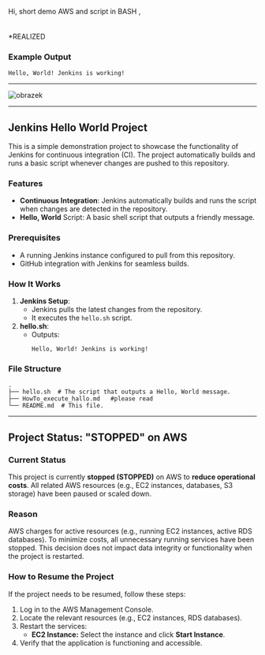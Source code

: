 Hi, short demo AWS and script in BASH , <br><br><br>
*REALIZED
### Example Output
```
Hello, World! Jenkins is working!
```

---

![obrazek](https://github.com/user-attachments/assets/0e013691-78c5-4d0e-a015-90f19367ce2f)

---

## Jenkins Hello World Project

This is a simple demonstration project to showcase the functionality of Jenkins for continuous integration (CI). The project automatically builds and runs a basic script whenever changes are pushed to this repository.

### Features
- **Continuous Integration**: Jenkins automatically builds and runs the script when changes are detected in the repository.
- **Hello, World** Script: A basic shell script that outputs a friendly message.

### Prerequisites
- A running Jenkins instance configured to pull from this repository.
- GitHub integration with Jenkins for seamless builds.

### How It Works
1. **Jenkins Setup**:
   - Jenkins pulls the latest changes from the repository.
   - It executes the `hello.sh` script.
2. **hello.sh**:
   - Outputs:
     ```
     Hello, World! Jenkins is working!
     ```

### File Structure
```
.
├── hello.sh  # The script that outputs a Hello, World message.
├── HowTo_execute_hallo.md   #please read
└── README.md  # This file.
```



---



## Project Status: "STOPPED" on AWS

### Current Status
This project is currently **stopped (STOPPED)** on AWS to **reduce operational costs**. All related AWS resources (e.g., EC2 instances, databases, S3 storage) have been paused or scaled down.

### Reason
AWS charges for active resources (e.g., running EC2 instances, active RDS databases). To minimize costs, all unnecessary running services have been stopped. This decision does not impact data integrity or functionality when the project is restarted.

### How to Resume the Project
If the project needs to be resumed, follow these steps:
1. Log in to the AWS Management Console.
2. Locate the relevant resources (e.g., EC2 instances, RDS databases).
3. Restart the services:
   - **EC2 Instance:** Select the instance and click **Start Instance**.   
4. Verify that the application is functioning and accessible.




   








